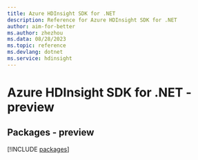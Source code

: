 ```yaml
---
title: Azure HDInsight SDK for .NET
description: Reference for Azure HDInsight SDK for .NET
author: aim-for-better
ms.author: zhezhou
ms.data: 08/28/2023
ms.topic: reference
ms.devlang: dotnet
ms.service: hdinsight
---
```

# Azure HDInsight SDK for .NET - preview
## Packages - preview
[!INCLUDE [packages](hdinsight-index.md)]